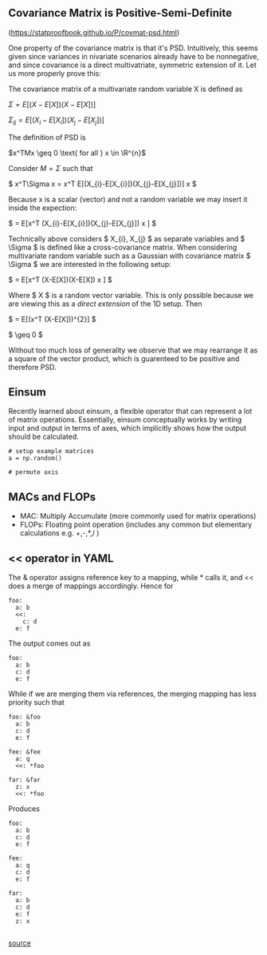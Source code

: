 

## Covariance Matrix is Positive-Semi-Definite
(https://statproofbook.github.io/P/covmat-psd.html)

One property of the covariance matrix is that it's PSD. Intuitively, this seems given since variances in nivariate scenarios already have to be nonnegative, and since covariance is a direct multivatriate, symmetric
 extension of it. Let us more properly prove this:

The covariance matrix of a multivariate random variable X is defined as

$\Sigma = E[(X-E[X])(X-E[X])]$

$\Sigma_{ij} = E[(X_{i}-E[X_{i}])(X_{j}-E[X_{j}])]$

The definition of PSD is

$x^TMx \geq 0 \text{ for all } x \in \R^{n}$

Consider $M=\Sigma$ such that

$ x^T\Sigma x = x^T E[(X_{i}-E[X_{i}])(X_{j}-E[X_{j}])] x $

Because x is a scalar (vector) and not a random variable we may insert it inside the expection:

$ = E[x^T (X_{i}-E[X_{i}])(X_{j}-E[X_{j}]) x ] $

Technically above considers $ X_{i}, X_{j} $ as separate variables and $ \Sigma $ is defined like a cross-covariance matrix. When considering multivariate random variable such as a Gaussian with covariance matrix $ \Sigma $ we are interested in the following setup:

$ = E[x^T (X-E[X])(X-E[X]) x ] $

Where $ X $ is a random vector variable. This is only possible because we are viewing this as a *direct extension* of the 1D setup. Then

$ = E[(x^T (X-E[X]))^{2}] $

$ \geq 0 $

Without too much loss of generality we observe that we may rearrange it as a square of the vector product, which is guarenteed to be positive and therefore PSD.

## Einsum

Recently learned about einsum, a flexible operator that can represent a lot of matrix operations. Essentially, einsum conceptually works by writing input and output in terms of axes, which implicitly shows how the output should be calculated.

```
# setup example matrices
a = np.random()

# permute axis
```

## MACs and FLOPs

* MAC: Multiply Accumulate (more commonly used for matrix operations)
* FLOPs: Floating point operation (includes any common but elementary calculations e.g. +,-,*,/ )

## << operator in YAML

The & operator assigns reference key to a mapping, while * calls it, and << does a merge of mappings accordingly. Hence for
```
foo:
  a: b
  <<:
    c: d
  e: f
```

The output comes out as
```
foo:
  a: b
  c: d
  e: f
```

While if we are merging them via references, the merging mapping has less priority such that

```
foo: &foo
  a: b
  c: d
  e: f

fee: &fee
  a: q
  <<: *foo

far: &far
  z: x
  <<: *foo

```

Produces
```
foo:
  a: b
  c: d
  e: f

fee:
  a: q
  c: d
  e: f

far:
  a: b
  c: d
  e: f
  z: x


```

[source](https://stackoverflow.com/questions/41063361/what-is-the-double-left-arrow-syntax-in-yaml-called-and-wheres-it-specifi)